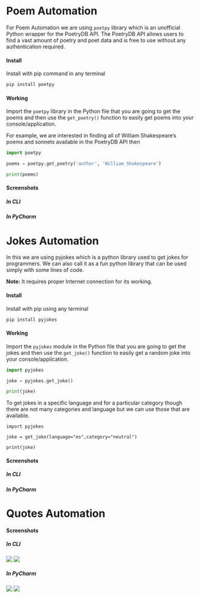 # Poem Automation
For Poem Automation we are using `poetpy` library which is an unofficial Python wrapper for the PoetryDB API. 
The PoetryDB API allows users to find a vast amount of poetry and poet data and is free to use without any authentication required.

#### Install

Install with pip command in any terminal
```python
pip install poetpy
```
#### Working

Import the `poetpy` library in the Python file that you are going to get the poems and then use the `get_poetry()` function to easily get poems into your console/application.

For example, we are interested in finding all of William Shakespeare’s poems and sonnets available in the PoetryDB API then

```python
import poetpy

poems = poetpy.get_poetry('author', 'William Shakespeare')

print(poems)

```

#### Screenshots

##### In CLI


##### In PyCharm

# Jokes Automation

In this we are using pyjokes which is a python library used to get jokes for programmers. 
We can also call it as a fun python library that can be used simply with some lines of code.    

**Note:** It requires proper Internet connection for its working.

#### Install

Install with pip using any terminal
```python
pip install pyjokes
```

#### Working

Import the `pyjokes` module in the Python file that you are going to get the jokes and then use the `get_joke()` function to easily get a random joke into your console/application.

```python
import pyjokes

joke = pyjokes.get_joke()

print(joke)
```
To get jokes in a specific language and for a particular category though there are not many categories and language but we can use those that are available.

```
import pyjokes

joke = get_joke(language="es",category="neutral")

print(joke)
```

#### Screenshots

##### In CLI


##### In PyCharm

# Quotes Automation






#### Screenshots

##### In CLI

<img src="https://github.com/Umesh-01/Hacking-Scripts/blob/patch-2/Python/Poem-Jokes-Quotes/Images/quotes_img.png">

<img src="https://github.com/Umesh-01/Hacking-Scripts/blob/patch-2/Python/Poem-Jokes-Quotes/Images/quotes_img0.png">

##### In PyCharm

<img src="https://github.com/Umesh-01/Hacking-Scripts/blob/patch-2/Python/Poem-Jokes-Quotes/Images/quotes_img1.png">

<img src="https://github.com/Umesh-01/Hacking-Scripts/blob/patch-2/Python/Poem-Jokes-Quotes/Images/quotes_img2.png">
